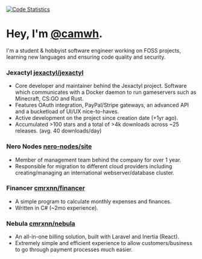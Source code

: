 [![Code Statistics](https://github-readme-stats.vercel.app/api?username=camwh&count_private=true&theme=radical)](https://github.com/camwh)

# Hey, I'm [@camwh](https://github.com/camwh).

I'm a student & hobbyist software engineer working on FOSS projects, learning new languages and ensuring code quality and security.

### Jexactyl [jexactyl/jexactyl](https://github.com/jexactyl/jexactyl)
- Core developer and maintainer behind the Jexactyl project. Software which communicates with a Docker daemon to run gameservers such as Minecraft, CS:GO and Rust.
- Features OAuth integration, PayPal/Stripe gateways, an advanced API and a bucketload of UI/UX nice-to-haves.
- Active development on the project since creation date (+1yr ago).
- Accumulated >100 stars and a total of >4k downloads across ~25 releases. (avg. 40 downloads/day)
### Nero Nodes [nero-nodes/site](https://github.com/nero-nodes/site)
- Member of management team behind the company for over 1 year.
- Responsible for migration to different cloud providers including creating/managing an international webserver/database cluster.
### Financer [cmrxnn/financer](https://github.com/cmrxnn/financer)
- A simple program to calculate monthly expenses and finances.
- Written in C# (~2mo experience).
### Nebula [cmrxnn/nebula](https://github.com/cmrxnn/nebula)
- An all-in-one billing solution, built with Laravel and Inertia (React).
- Extremely simple and efficient experience to allow customers/business to go through payment processes much easier.
